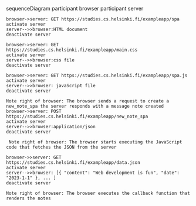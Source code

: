 sequenceDiagram
    participant browser
    participant server


    browser->server: GET https://studies.cs.helsinki.fi/exampleapp/spa
    activate server
    server-->>browser:HTML document
    deactivate server

    browser->server: GET https://studies.cs.helsinki.fi/exampleapp/main.css
    activate server
    server-->>browser:css file
    deactivate server

    browser->server: GET https://studies.cs.helsinki.fi/exampleapp/spa.js
    activate server
    server-->>browser: javaScript file
    deactivate server

    Note right of browser: The browser sends a request to create a new_note_spa the server responds with a message note created
    browser->server: POST https://studies.cs.helsinki.fi/exampleapp/new_note_spa
    activate server
    server-->>browser:application/json
    deactivate server

     Note right of browser: The browser starts executing the JavaScript code that fetches the JSON from the server

    browser->>server: GET https://studies.cs.helsinki.fi/exampleapp/data.json
    activate server
    server-->>browser: [{ "content": "Web development is fun", "date": "2023-1-1" }, ... ]
    deactivate server

    Note right of browser: The browser executes the callback function that renders the notes
